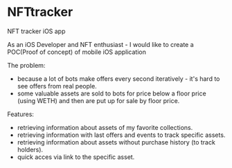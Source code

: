 # NFTtracker
NFT tracker iOS app

As an iOS Developer and NFT enthusiast - I would like to create a POC(Proof of concept) of mobile iOS application

The problem:
- because a lot of bots make offers every second iteratively - it's hard to see offers from real people.
- some valuable assets are sold to bots for price below a floor price (using WETH) and then are put up for sale by floor price. 

Features:
- retrieving information about assets of my favorite collections.
- retrieving information with last offers and events to track specific assets.
- retrieving information about assets without purchase history (to track holders).
- quick acces via link to the specific asset.
